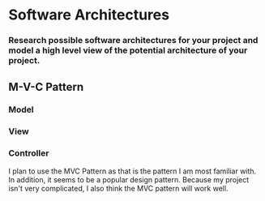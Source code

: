 # Software Architectures

### Research possible software architectures for your project and model a high level view of the potential architecture of your project.

## M-V-C Pattern

### Model
### View
### Controller

I plan to use the MVC Pattern as that is the pattern I am most familiar with. In addition, it seems to be a popular design pattern. Because my project isn't very complicated, I also think the MVC pattern will work well.
